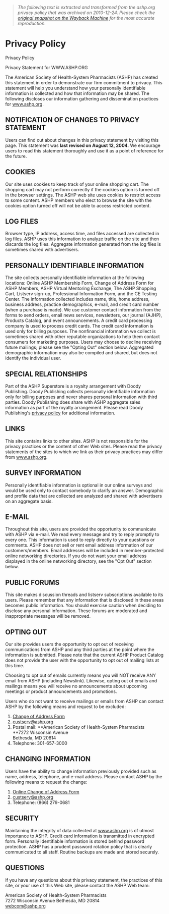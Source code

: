 > *The following text is extracted and transformed from the ashp.org privacy policy that was archived on 2010-12-24. Please check the [original snapshot on the Wayback Machine](https://web.archive.org/web/20101224210906id_/http%3A//www.ashp.org/privacy) for the most accurate reproduction.*

# Privacy Policy

Privacy Policy 

Privacy Statement for WWW.ASHP.ORG

The American Society of Health-System Pharmacists (ASHP) has created this statement in order to demonstrate our firm commitment to privacy. This statement will help you understand how your personally identifiable information is collected and how that information may be shared. The following discloses our information gathering and dissemination practices for www.ashp.org. 

## NOTIFICATION OF CHANGES TO PRIVACY STATEMENT 

Users can find out about changes in this privacy statement by visiting this page. This statement was **last revised on August 12, 2004**. We encourage users to read this statement thoroughly and use it as a point of reference for the future. 

## COOKIES 

Our site uses cookies to keep track of your online shopping cart. The shopping cart may not perform correctly if the cookies option is turned off in the browser settings. The ASHP web site uses cookies to restrict access to some content. ASHP members who elect to browse the site with the cookies option turned off will not be able to access restricted content. 

## LOG FILES 

Browser type, IP address, access time, and files accessed are collected in log files. ASHP uses this information to analyze traffic on the site and then discards the log files. Aggregate information generated from the log files is sometimes shared with advertisers. 

## PERSONALLY IDENTIFIABLE INFORMATION 

The site collects personally identifiable information at the following locations: Online ASHP Membership Form, Change of Address Form for ASHP Members, ASHP Virtual Mentoring Exchange, The ASHP Shopping Cart, Listserv sign-up, Professional Information Form, and the CE Testing Center. The information collected includes name, title, home address, business address, practice demographics, e-mail, and credit card number (when a purchase is made). We use customer contact information from the forms to send orders, email news services, newsletters, our journal (AJHP), Products Catalog, and event announcements. A credit card processing company is used to process credit cards. The credit card information is used only for billing purposes. The nonfinancial information we collect is sometimes shared with other reputable organizations to help them contact consumers for marketing purposes. Users may choose to decline receiving future mailings; please see the "Opting Out" section below. Aggregated demographic information may also be compiled and shared, but does not identify the individual user. 

## SPECIAL RELATIONSHIPS 

Part of the ASHP Superstore is a royalty arrangement with Doody Publishing. Doody Publishing collects personally identifiable information only for billing purposes and never shares personal information with third parties. Doody Publishing does share with ASHP aggregate sales information as part of the royalty arrangement. Please read Doody Publishing's [privacy policy](http://www.doody.com/Rev450WebScripts/aboutPrivacy.asp?ShoppingCartID=0SOCLAB1160840-) for additional information. 

## LINKS 

This site contains links to other sites. ASHP is not responsible for the privacy practices or the content of other Web sites. Please read the privacy statements of the sites to which we link as their privacy practices may differ from www.ashp.org. 

## SURVEY INFORMATION 

Personally identifiable information is optional in our online surveys and would be used only to contact somebody to clarify an answer. Demographic and profile data that are collected are analyzed and shared with advertisers on an aggregate basis. 

## E-MAIL 

Throughout this site, users are provided the opportunity to communicate with ASHP via e-mail. We read every message and try to reply promptly to every one. This information is used to reply directly to your questions or comments. ASHP does not sell or rent email address information of our customers/members. Email addresses will be included in member-protected online networking directories. If you do not want your email address displayed in the online networking directory, see the "Opt Out" section below. 

## PUBLIC FORUMS 

This site makes discussion threads and listserv subscriptions available to its users. Please remember that any information that is disclosed in these areas becomes public information. You should exercise caution when deciding to disclose any personal information. These forums are moderated and inappropriate messages will be removed. 

## OPTING OUT 

Our site provides users the opportunity to opt out of receiving communications from ASHP and any third parties at the point where the information is submitted. Please note that the current ASHP Product Catalog does not provide the user with the opportunity to opt out of mailing lists at this time. 

Choosing to opt out of emails currently means you will NOT receive ANY email from ASHP (including Newslink). Likewise, opting out of emails and mailings means you will receive no announcements about upcoming meetings or product announcements and promotions. 

Users who do not want to receive mailings or emails from ASHP can contact ASHP by the following means and request to be excluded: 

  1. [Change of Address Form](http://www.ashp.org/go/account.aspx)
  2. [custserv@ashp.org](mailto:custserv@ashp.org)
  3. Postal mail: **American Society of Health-System Pharmacists  
**7272 Wisconsin Avenue  
Bethesda, MD 20814
  4. Telephone: 301-657-3000 



## CHANGING INFORMATION 

Users have the ability to change information previously provided such as name, address, telephone, and e-mail address. Please contact ASHP by the following means to request the change: 

  1. [Online Change of Address Form](http://www.ashp.org/go/account.aspx)
  2. [custserv@ashp.org](mailto:custserv@ashp.org)
  3. Telephone: (866) 279-0681 



## SECURITY

Maintaining the integrity of data collected at www.ashp.org is of utmost importance to ASHP. Credit card information is transmitted in encrypted form. Personally identifiable information is stored behind password protection. ASHP has a prudent password rotation policy that is clearly communicated to all staff. Routine backups are made and stored securely. 

## QUESTIONS 

If you have any questions about this privacy statement, the practices of this site, or your use of this Web site, please contact the ASHP Web team: 

American Society of Health-System Pharmacists   
7272 Wisconsin Avenue Bethesda, MD 20814  
[webcom@ashp.org](mailto:www@ashp.org)
